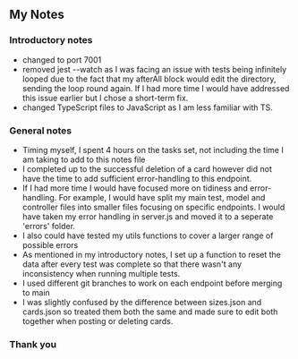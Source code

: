 ## My Notes

### Introductory notes
- changed to port 7001
- removed jest --watch as I was facing an issue with tests being infinitely looped due to the fact that my afterAll block would edit the directory, sending the loop round again. If I had more time I would have addressed this issue earlier but I chose a short-term fix. 
- changed TypeScript files to JavaScript as I am less familiar with TS. 

### General notes
- Timing myself, I spent 4 hours on the tasks set, not including the time I am taking to add to this notes file
- I completed up to the successful deletion of a card however did not have the time to add sufficient error-handling to this endpoint.
- If I had more time I would have focused more on tidiness and error-handling. For example, I would have split my main test, model and controller files into smaller files focusing on specific endpoints. I would have taken my error handling in server.js and moved it to a seperate 'errors' folder. 
- I also could have tested my utils functions to cover a larger range of possible errors
- As mentioned in my introductory notes, I set up a function to reset the data after every test was complete so that there wasn't any inconsistency when running multiple tests.
- I used different git branches to work on each endpoint before merging to main
- I was slightly confused by the difference between sizes.json and cards.json so treated them both the same and made sure to edit both together when posting or deleting cards. 

### Thank you